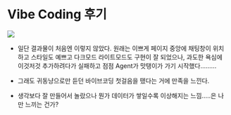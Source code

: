 # Vibe Coding 후기

![](C:\Users\SSAFY\AppData\Roaming\marktext\images\2025-07-18-15-57-27-image.png)

- 일단 결과물이 처음엔 이렇지 않았다. 원래는 이쁘게 페이지 중앙에 채팅창이 위치하고 스타일도 예쁘고 다크모드 라이트모드도 구현이 잘 되었으나, 과도한 욕심에 이것저것 추가하려다가 실패하고 점점 Agent가 맛탱이가 가기 시작했다.........

- 그래도 귀동냥으로만 듣던 바이브코딩 첫걸음을 뗐다는 거에 만족을 느낀다.

- 생각보다 잘 만들어서 놀랐으나 뭔가 데이터가 쌓일수록 이상해지는 느낌.....은 나만 느끼는 건가?
  
  



